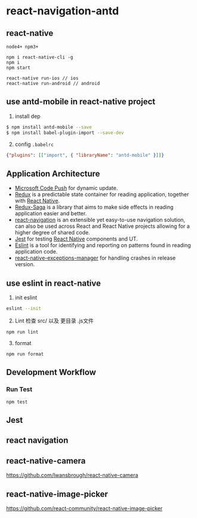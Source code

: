# react-navigation-antd

## react-native

```
node4+ npm3+

npm i react-native-cli -g
npm i
npm start

react-native run-ios // ios
react-native run-android // android
```


## use antd-mobile in react-native project

1. install dep

  ```bash
  $ npm install antd-mobile --save
  $ npm install babel-plugin-import --save-dev
  ```
2. config `.babelrc`

  ```json
  {"plugins": [["import", { "libraryName": "antd-mobile" }]]}
  ```

 ## Application Architecture

- [Microsoft Code Push](https://github.com/Microsoft/react-native-code-push) for dynamic update.
- [Redux](https://github.com/reactjs/redux) is a predictable state container for reading application, together with [React Native](https://github.com/facebook/react-native).
- [Redux-Saga](https://github.com/yelouafi/redux-saga/) is a library that aims to make side effects in reading application easier and better.
- [react-navigation](https://github.com/react-community/react-navigation) is an extensible yet easy-to-use navigation solution, can also be used across React and React Native projects allowing for a higher degree of shared code.
- [Jest](https://facebook.github.io/jest/) for testing [React Native](https://github.com/facebook/react-native) components and UT.
- [Eslint](https://github.com/eslint/eslint) is a tool for identifying and reporting on patterns found in reading application code.
- [react-native-exceptions-manager](https://github.com/Richard-Cao/react-native-exceptions-manager) for handling crashes in release version.


## use eslint in react-native

1. init eslint
```bash
eslint --init
```

2. Lint
检查 src/ 以及 更目录 .js文件

```shell
npm run lint
```
3. format
```
npm run format
```

## Development Workflow

### Run Test

```
npm test
```

## Jest

## react navigation


## react-native-camera
https://github.com/lwansbrough/react-native-camera


## react-native-image-picker
https://github.com/react-community/react-native-image-picker



